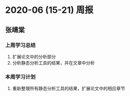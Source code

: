 # 2020-06 (15-21) 周报

## 张靖棠

### 上周学习总结

1. 扩展论文中的分析部分
2. 分析静态分析工具的结果，并在文章中分析

### 本周学习计划

1. 重新整理所有静态分析工具的结果，扩展论文中的相应章节

